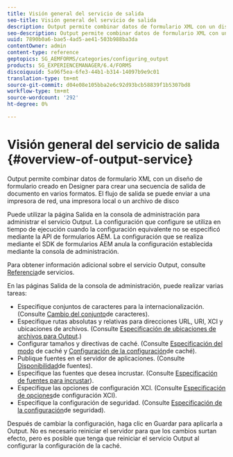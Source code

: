 ```yaml
---
title: Visión general del servicio de salida
seo-title: Visión general del servicio de salida
description: Output permite combinar datos de formulario XML con un diseño de formulario creado en Designer para crear una secuencia de salida de documento en varios formatos.
seo-description: Output permite combinar datos de formulario XML con un diseño de formulario creado en Designer para crear una secuencia de salida de documento en varios formatos.
uuid: 7890b0a6-bae5-4ad5-ae41-503b988ba3da
contentOwner: admin
content-type: reference
geptopics: SG_AEMFORMS/categories/configuring_output
products: SG_EXPERIENCEMANAGER/6.4/FORMS
discoiquuid: 5a96f5ea-6fe3-44b1-b314-14097b9e9c01
translation-type: tm+mt
source-git-commit: d04e08e105bba2e6c92d93bcb58839f1b5307bd8
workflow-type: tm+mt
source-wordcount: '292'
ht-degree: 0%

---
```



# Visión general del servicio de salida {#overview-of-output-service}

Output permite combinar datos de formulario XML con un diseño de formulario creado en Designer para crear una secuencia de salida de documento en varios formatos. El flujo de salida se puede enviar a una impresora de red, una impresora local o un archivo de disco

Puede utilizar la página Salida en la consola de administración para administrar el servicio Output. La configuración que configure se utiliza en tiempo de ejecución cuando la configuración equivalente no se especificó mediante la API de formularios AEM. La configuración que se realiza mediante el SDK de formularios AEM anula la configuración establecida mediante la consola de administración.

Para obtener información adicional sobre el servicio Output, consulte [Referencia](https://www.adobe.com/go/learn_aemforms_services_61)de servicios.

En las páginas Salida de la consola de administración, puede realizar varias tareas:

* Especifique conjuntos de caracteres para la internacionalización. (Consulte [Cambio del conjunto](/help/forms/using/admin-help/change-character-set.md#change-the-character-set)de caracteres).
* Especifique rutas absolutas y relativas para direcciones URL, URI, XCI y ubicaciones de archivos. (Consulte [Especificación de ubicaciones de archivos para Output](/help/forms/using/admin-help/specify-file-locations-output.md#specify-file-locations-for-output).)
* Configurar tamaños y directivas de caché. (Consulte [Especificación del modo](/help/forms/using/admin-help/configuring-caching-output.md#specifying-the-cache-mode) de caché y [Configuración de la configuración](/help/forms/using/admin-help/configuring-caching-output.md#configuring-cache-settings)de caché).
* Publique fuentes en el servidor de aplicaciones. (Consulte [Disponibilidad](/help/forms/using/admin-help/make-fonts-available.md#make-fonts-available)de fuentes).
* Especifique las fuentes que desea incrustar. (Consulte [Especificación de fuentes para incrustar](/help/forms/using/admin-help/specify-fonts-embed.md#specify-fonts-to-embed)).
* Especifique las opciones de configuración XCI. (Consulte [Especificación de opciones](/help/forms/using/admin-help/specify-xci-configuration-options.md#specify-xci-configuration-options)de configuración XCI).
* Especifique la configuración de seguridad. (Consulte [Especificación de la configuración](/help/forms/using/admin-help/specify-security-settings.md#specify-security-settings)de seguridad).

Después de cambiar la configuración, haga clic en Guardar para aplicarla a Output. No es necesario reiniciar el servidor para que los cambios surtan efecto, pero es posible que tenga que reiniciar el servicio Output al configurar la configuración de la caché.
